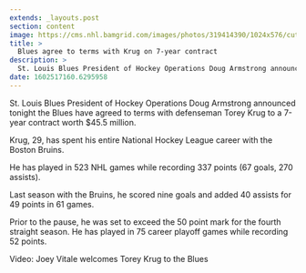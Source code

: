 ```yaml
--- 
extends: _layouts.post 
section: content 
image: https://cms.nhl.bamgrid.com/images/photos/319414390/1024x576/cut.jpg 
title: > 
  Blues agree to terms with Krug on 7-year contract 
description: > 
  St. Louis Blues President of Hockey Operations Doug Armstrong announced tonight the Blues have agreed to terms with defenseman Torey Krug to a 7-year contract worth $45.5 million.Krug, 29, has spent his entire National Hockey League career with the Boston Bruins.He has played in 523 NHL games while recording 337 points (67 goals, 270 assists).Last season with the Bruins, he scored nine goals and added 40 assists for 49 points in 61 games.Video: Joey Vitale welcomes Torey Krug to the Blues 
date: 1602517160.6295958 
--- 
```

St. Louis Blues President of Hockey Operations Doug Armstrong announced tonight the Blues have agreed to terms with defenseman Torey Krug to a 7-year contract worth $45.5 million.

Krug, 29, has spent his entire National Hockey League career with the Boston Bruins.

He has played in 523 NHL games while recording 337 points (67 goals, 270 assists).

Last season with the Bruins, he scored nine goals and added 40 assists for 49 points in 61 games.

Prior to the pause, he was set to exceed the 50 point mark for the fourth straight season. He has played in 75 career playoff games while recording 52 points.

Video: Joey Vitale welcomes Torey Krug to the Blues